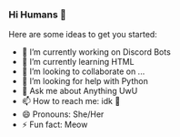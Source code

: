 ### Hi Humans 👋

Here are some ideas to get you started:

- 🔭 I’m currently working on Discord Bots
- 🌱 I’m currently learning HTML
- 👯 I’m looking to collaborate on ...
- 🤔 I’m looking for help with Python
- 💬 Ask me about Anything UwU
- 📫 How to reach me: idk :eyes:
- 😄 Pronouns: She/Her
- ⚡ Fun fact: Meow

